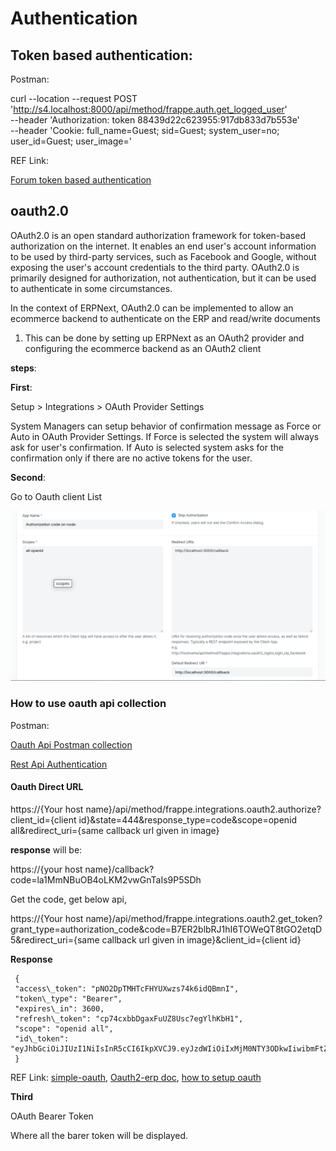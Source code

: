 # Authentication

## Token based authentication:

Postman:

curl --location --request POST 'http://s4.localhost:8000/api/method/frappe.auth.get_logged_user' \
--header 'Authorization: token 88439d22c623955:917db833d7b553e' \
--header 'Cookie: full_name=Guest; sid=Guest; system_user=no; user_id=Guest; user_image='

REF Link:

[Forum token based authentication](https://discuss.frappe.io/t/how-do-i-generate-tokens-via-login-api-like-jwt-in-frappe-rest-api/109757/5)


## oauth2.0

OAuth2.0 is an open standard authorization framework for token-based authorization on the internet. It enables an end user's account information to be used by third-party services, such as Facebook and Google, without exposing the user's account credentials to the third party. OAuth2.0 is primarily designed for authorization, not authentication, but it can be used to authenticate in some circumstances.

In the context of ERPNext, OAuth2.0 can be implemented to allow an ecommerce backend to authenticate on the ERP and read/write documents
1. This can be done by setting up ERPNext as an OAuth2 provider and configuring the ecommerce backend as an OAuth2 client

**steps**:

**First**:

Setup > Integrations > OAuth Provider Settings

System Managers can setup behavior of confirmation message as Force or Auto in OAuth Provider Settings. If Force is selected the system will always ask for user's confirmation. If Auto is selected system asks for the confirmation only if there are no active tokens for the user.

**Second**:

Go to Oauth client List


![How to update the oauth client](image.png)


### How to use oauth api collection

Postman:

[Oauth Api Postman collection](https://www.postman.com/speeding-crescent-990158/workspace/keerthana-public/collection/24147731-1c80b1ef-3679-4114-9f31-86827700c1ea?action=share&creator=24147731)

[Rest Api Authentication](https://frappeframework.com/docs/user/en/api/rest)

#### Oauth Direct URL


https://{Your host name}/api/method/frappe.integrations.oauth2.authorize?client_id={client id}&state=444&response_type=code&scope=openid all&redirect_uri={same callback url given in image}


**response** will be:

https://{your host name}/callback?code=la1MmNBuOB4oLKM2vwGnTaIs9P5SDh

Get the code, get below api,

https://{Your host name}/api/method/frappe.integrations.oauth2.get_token?grant_type=authorization_code&code=B7ER2blbRJ1hI6TOWeQT8tGO2etqD5&redirect_uri={same callback url given in image}&client_id={client id}

**Response**

```
 {
 "access\_token": "pNO2DpTMHTcFHYUXwzs74k6idQBmnI",
 "token\_type": "Bearer",
 "expires\_in": 3600,
 "refresh\_token": "cp74cxbbDgaxFuUZ8Usc7egYlhKbH1",
 "scope": "openid all",
 "id\_token": "eyJhbGciOiJIUzI1NiIsInR5cCI6IkpXVCJ9.eyJzdWIiOiIxMjM0NTY3ODkwIiwibmFtZSI6IkpvaG4gRG9lIiwiaWF0IjoxNTE2MjM5MDIyfQ.XbPfbIHMI6arZ3Y922BhjWgQzWXcXNrz0ogtVhfEd2o"
 }
```


REF Link:
[simple-oauth](https://www.npmjs.com/package/simple-oauth2),
[Oauth2-erp doc](https://frappeframework.com/docs/user/en/guides/integration/rest_api/oauth-2),
[how to setup oauth](https://frappeframework.com/docs/user/en/guides/integration/how_to_set_up_oauth)


**Third**

OAuth Bearer Token

Where all the barer token will be displayed.
